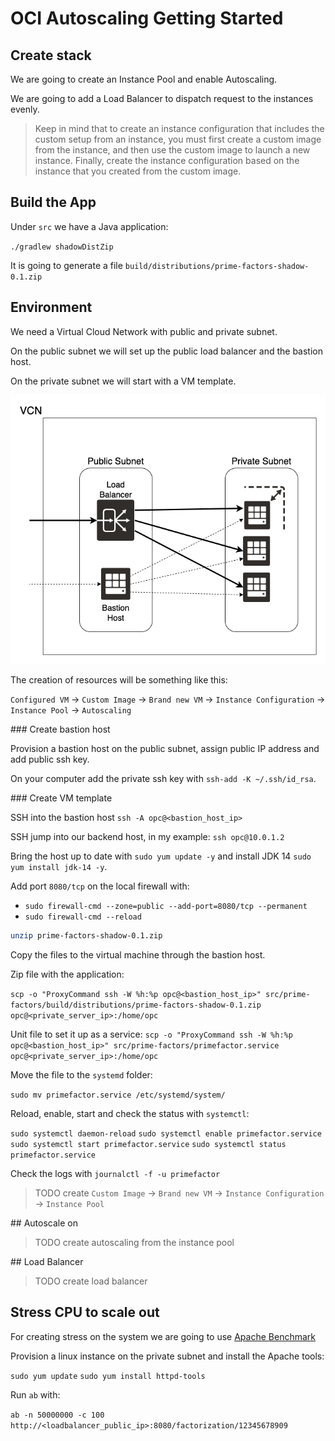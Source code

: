 # OCI Autoscaling Getting Started

## Create stack

We are going to create an Instance Pool and enable Autoscaling.

We are going to add a Load Balancer to dispatch request to the instances evenly.

> Keep in mind that to create an instance configuration that includes the custom setup from an instance, you must first create a custom image from the instance, and then use the custom image to launch a new instance. Finally, create the instance configuration based on the instance that you created from the custom image.

## Build the App

Under `src` we have a Java application:

`./gradlew shadowDistZip`

It is going to generate a file `build/distributions/prime-factors-shadow-0.1.zip`

## Environment

We need a Virtual Cloud Network with public and private subnet.

On the public subnet we will set up the public load balancer and the bastion host.

On the private subnet we will start with a VM template.

![Diagram](./images/diagram.png)

The creation of resources will be something like this:

`Configured VM` -> `Custom Image` -> `Brand new VM` -> `Instance Configuration` -> `Instance Pool` -> `Autoscaling`

### Create bastion host

Provision a bastion host on the public subnet, assign public IP address and add public ssh key.

On your computer add the private ssh key with `ssh-add -K ~/.ssh/id_rsa`.

### Create VM template

SSH into the bastion host `ssh -A opc@<bastion_host_ip>`

SSH jump into our backend host, in my example: `ssh opc@10.0.1.2`

Bring the host up to date with `sudo yum update -y` and install JDK 14 `sudo yum install jdk-14 -y`.

Add port `8080/tcp` on the local firewall with:

- `sudo firewall-cmd --zone=public --add-port=8080/tcp --permanent`
- `sudo firewall-cmd --reload`

```bash
unzip prime-factors-shadow-0.1.zip
```

Copy the files to the virtual machine through the bastion host.

Zip file with the application:

`scp -o "ProxyCommand ssh -W %h:%p opc@<bastion_host_ip>" src/prime-factors/build/distributions/prime-factors-shadow-0.1.zip opc@<private_server_ip>:/home/opc`

Unit file to set it up as a service:
`scp -o "ProxyCommand ssh -W %h:%p opc@<bastion_host_ip>" src/prime-factors/primefactor.service opc@<private_server_ip>:/home/opc`

Move the file to the `systemd` folder:

`sudo mv primefactor.service /etc/systemd/system/`

Reload, enable, start and check the status with `systemctl`:

`sudo systemctl daemon-reload`
`sudo systemctl enable primefactor.service`
`sudo systemctl start primefactor.service`
`sudo systemctl status primefactor.service`

Check the logs with `journalctl -f -u primefactor`

> TODO create `Custom Image` -> `Brand new VM` -> `Instance Configuration` -> `Instance Pool`

## Autoscale on

> TODO create autoscaling from the instance pool

## Load Balancer

> TODO create load balancer

## Stress CPU to scale out

For creating stress on the system we are going to use [Apache Benchmark](https://httpd.apache.org/docs/2.4/programs/ab.html)

Provision a linux instance on the private subnet and install the Apache tools:

`sudo yum update`
`sudo yum install httpd-tools`

Run `ab` with:

`ab -n 50000000 -c 100 http://<loadbalancer_public_ip>:8080/factorization/12345678909`
